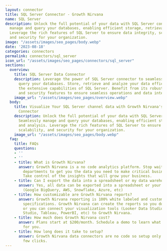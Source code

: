 ```yaml
---
layout: connector
title: SQL Server Connector - Growth Nirvana
name: SQL Server
description: Unlock the full potential of your data with SQL Server connector. Seamlessly
  manage and query your databases, enabling efficient storage, retrieval, and analysis.
  Leverage the rich features of SQL Server to ensure data integrity, scalability,
  and security for your organization.
image: "/assets/images/seo_pages/body.webp"
date: '2023-08-18'
categories: connectors
permalink: connectors/sql_server
icon_url: "/assets/images/seo_pages/connectors/sql_server"
sections:
  overview:
    title: SQL Server Data Connector
    description: Leverage the power of SQL Server connector to seamlessly manage and
      query your databases. Store, retrieve and analyze your data efficiently with
      the extensive capabilities of SQL Server. Benefit from its robustness, scalability,
      and security features to ensure seamless operations and data integrity.
    image_url: "/assets/images/seo_pages/overview.webp"
  body:
    title: Visualize Your SQL Server channel data with Growth Nirvana's SQL Server
      Connector
    description: Unlock the full potential of your data with SQL Server connector.
      Seamlessly manage and query your databases, enabling efficient storage, retrieval,
      and analysis. Leverage the rich features of SQL Server to ensure data integrity,
      scalability, and security for your organization.
    image_url: "/assets/images/seo_pages/body.webp"
  faq:
    title: FAQs
    questions:
    - ''
    - ''
    - title: What is Growth Nirvana?
      answer: Growth Nirvana is a no code analytics platform. Stop waiting for other
        departments to get you the data you need to make critical business decisions.
        Take control of the insights that will grow your business.
    - title: Can I export the data into a spreadsheet or my data warehouse?
      answer: Yes, all data can be exported into a spreadsheet or your data warehouse
        (Google BigQuery, AWS, Snowflake, Azure, etc)
    - title: How customizable are Growth Nirvana reports?
      answer: Growth Nirvana reporting is 100% white labeled and customized to your
        specifications. Growth Nirvana can create the reports so you don’t have to
        or you can connect your visualization tools (Looker Data Studio/Google Data
        Studio, Tableau, PowerBI, etc) to Growth Nirvana.
    - title: How much does Growth Nirvana cost?
      answer: Plans start at $200/month. Schedule a demo to learn what plan is best
        for you.
    - title: How long does it take to setup?
      answer: Growth Nirvana data connectors are no code so setup only requires a
        few clicks.
---
```

